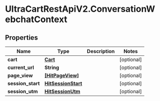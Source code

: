 # UltraCartRestApiV2.ConversationWebchatContext

## Properties
Name | Type | Description | Notes
------------ | ------------- | ------------- | -------------
**cart** | [**Cart**](Cart.md) |  | [optional] 
**current_url** | **String** |  | [optional] 
**page_view** | [**[HitPageView]**](HitPageView.md) |  | [optional] 
**session_start** | [**HitSessionStart**](HitSessionStart.md) |  | [optional] 
**session_utm** | [**HitSessionUtm**](HitSessionUtm.md) |  | [optional] 


